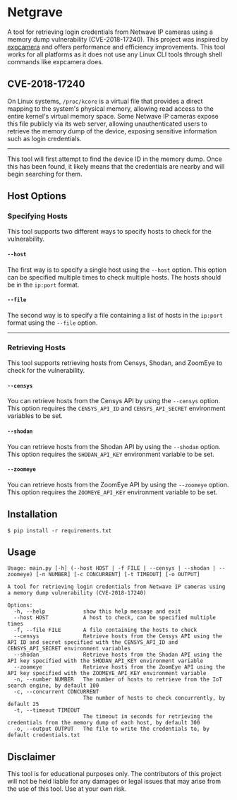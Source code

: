 # Netgrave 
A tool for retrieving login credentials from Netwave IP cameras using a memory dump vulnerability (CVE-2018-17240). This project was inspired by [expcamera](https://github.com/vanpersiexp/expcamera) and offers performance and efficiency improvements. This tool works for all platforms as it does not use any Linux CLI tools through shell commands like expcamera does.

## CVE-2018-17240
On Linux systems, `/proc/kcore` is a virtual file that provides a direct mapping to the system's physical memory, allowing read access to the entire kernel's virtual memory space. Some Netwave IP cameras expose this file publicly via its web server, allowing unauthenticated users to retrieve the memory dump of the device, exposing sensitive information such as login credentials.

---

This tool will first attempt to find the device ID in the memory dump. Once this has been found, it likely means that the credentials are nearby and will begin searching for them.

## Host Options

### Specifying Hosts
This tool supports two different ways to specify hosts to check for the vulnerability.

#### `--host`
The first way is to specify a single host using the `--host` option. This option can be specified multiple times to check multiple hosts. The hosts should be in the `ip:port` format.

#### `--file`
The second way is to specify a file containing a list of hosts in the `ip:port` format using the `--file` option.

---

### Retrieving Hosts
This tool supports retrieving hosts from Censys, Shodan, and ZoomEye to check for the vulnerability.

#### `--censys`
You can retrieve hosts from the Censys API by using the `--censys` option. This option requires the `CENSYS_API_ID` and `CENSYS_API_SECRET` environment variables to be set.

#### `--shodan`
You can retrieve hosts from the Shodan API by using the `--shodan` option. This option requires the `SHODAN_API_KEY` environment variable to be set.

#### `--zoomeye`
You can retrieve hosts from the ZoomEye API by using the `--zoomeye` option. This option requires the `ZOOMEYE_API_KEY` environment variable to be set.

## Installation
    $ pip install -r requirements.txt

## Usage
```
Usage: main.py [-h] (--host HOST | -f FILE | --censys | --shodan | --zoomeye) [-n NUMBER] [-c CONCURRENT] [-t TIMEOUT] [-o OUTPUT]

A tool for retrieving login credentials from Netwave IP cameras using a memory dump vulnerability (CVE-2018-17240)

Options:
  -h, --help            show this help message and exit
  --host HOST           A host to check, can be specified multiple times
  -f, --file FILE       A file containing the hosts to check
  --censys              Retrieve hosts from the Censys API using the API ID and secret specified with the CENSYS_API_ID and CENSYS_API_SECRET environment variables
  --shodan              Retrieve hosts from the Shodan API using the API key specified with the SHODAN_API_KEY environment variable
  --zoomeye             Retrieve hosts from the ZoomEye API using the API key specified with the ZOOMEYE_API_KEY environment variable
  -n, --number NUMBER   The number of hosts to retrieve from the IoT search engine, by default 100
  -c, --concurrent CONCURRENT
                        The number of hosts to check concurrently, by default 25
  -t, --timeout TIMEOUT
                        The timeout in seconds for retrieving the credentials from the memory dump of each host, by default 300
  -o, --output OUTPUT   The file to write the credentials to, by default credentials.txt
```

## Disclaimer
This tool is for educational purposes only. The contributors of this project will not be held liable for any damages or legal issues that may arise from the use of this tool. Use at your own risk.
